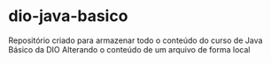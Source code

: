 # dio-java-basico
Repositório criado para armazenar todo o conteúdo do curso de Java Básico da DIO
Alterando o conteúdo de um arquivo de forma local
